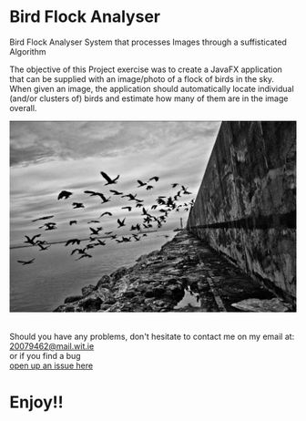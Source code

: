 # Bird Flock Analyser 

Bird Flock Analyser System that processes Images through a suffisticated Algorithm

The objective of this Project exercise was to create a JavaFX application that can be supplied with an
image/photo of a flock of birds in the sky. When given an image, the application should
automatically locate individual (and/or clusters of) birds and estimate how many of them are in the
image overall.

<img src="Images%20for%20CA%202019/Birdflock.jpg" width="1000">




<br> Should you have any problems, don't hesitate to contact me on my email at:</br> [20079462@mail.wit.ie](mailto:20079462@mail.wit.ie)
<br>or if you find a bug </br>[open up an issue here](https://github.com/EazyRob97/Bird-Flock-Analyser-/issues)

# Enjoy!!
